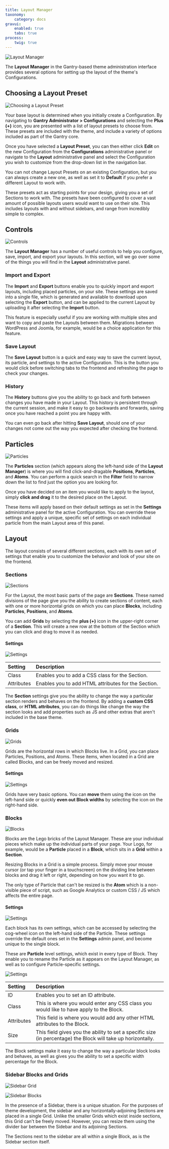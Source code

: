 ```yaml
---
title: Layout Manager
taxonomy:
    category: docs
gravui:
    enabled: true
    tabs: true
process:
    twig: true
---
```


![Layout Manager](layout_manager.png)

The **Layout Manager** in the Gantry-based theme administration interface provides several options for setting up the layout of the theme's Configurations. 

Choosing a Layout Preset
-----

![Choosing a Layout Preset](choosing.png)

Your base layout is determined when you initially create a Configuration. By navigating to **Gantry Administrator > Configurations** and selecting the **Plus (+)** icon, you are presented with a list of layout presets to choose from. These presets are included with the theme, and include a variety of options included as part of the Gantry core.

Once you have selected a **Layout Preset**, you can then either click **Edit** on the new Configuration from the **Configurations** administrative panel or navigate to the **Layout** administrative panel and select the Configuration you wish to customize from the drop-down list in the navigation bar.

You can not change Layout Presets on an existing Configuration, but you can always create a new one, as well as set it to **Default** if you prefer a different Layout to work with.

These presets act as starting points for your design, giving you a set of Sections to work with. The presets have been configured to cover a vast amount of possible layouts users would want to use on their site. This includes layouts with and without sidebars, and range from incredibly simple to complex.

Controls
-----

![Controls](controls.png)

The **Layout Manager** has a number of useful controls to help you configure, save, import, and export your layouts. In this section, will we go over some of the things you will find in the **Layout** administrative panel.

### Import and Export

The **Import** and **Export** buttons enable you to quickly import and export layouts, including placed particles, on your site. These settings are saved into a single file, which is generated and available to download upon selecting the **Export** button, and can be applied to the current Layout by uploading it after selecting the **Import** button.

This feature is especially useful if you are working with multiple sites and want to copy and paste the Layouts between them. Migrations between WordPress and Joomla, for example, would be a choice application for this feature.

### Save Layout

The **Save Layout** button is a quick and easy way to save the current layout, its particle, and settings to the active Configuration. This is the button you would click before switching tabs to the frontend and refreshing the page to check your changes.

### History

The **History** buttons give you the ability to go back and forth between changes you have made in your Layout. This history is persistent through the current session, and make it easy to go backwards and forwards, saving once you have reached a point you are happy with.

You can even go back after hitting **Save Layout**, should one of your changes not come out the way you expected after checking the frontend.

Particles
------

![Particles](particles.png)

The **Particles** section (which appears along the left-hand side of the **Layout Manager**) is where you will find click-and-dragable **Positions**, **Particles**, and **Atoms**. You can perform a quick search in the **Filter** field to narrow down the list to find just the option you are looking for.

Once you have decided on an item you would like to apply to the layout, simply **click and drag** it to the desired place on the Layout.

These items will apply based on their default settings as set in the **Settings** administrative panel for the active Configuration. You can override these settings and apply a unique, specific set of settings on each individual particle from the main Layout area of this panel.

Layout
-----

The layout consists of several different sections, each with its own set of settings that enable you to customize the behavior and look of your site on the frontend. 

### Sections

![Sections](section.png)

For the Layout, the most basic parts of the page are **Sections**. These named divisions of the page give you the ability to create sections of content, each with one or more horizontal grids on which you can place **Blocks**, including **Particles**, **Positions**, and **Atoms**.

You can add **Grids** by selecting the **plus (+)** icon in the upper-right corner of a **Section**. This will create a new row at the bottom of the Section which you can click and drag to move it as needed.

#### Settings

![Settings](section_settings.png)

| Setting    | Description                                         |
| :------    | :----------------------------------                 |
| Class      | Enables you to add a CSS class for the Section.     |
| Attributes | Enables you to add HTML attributes for the Section. |

The **Section** settings give you the ability to change the way a particular section renders and behaves on the frontend. By adding a **custom CSS class**, or **HTML attributes**, you can do things like change the way the section looks and add properties such as JS and other extras that aren't included in the base theme.

### Grids

![Grids](grid.png)

Grids are the horizontal rows in which Blocks live. In a Grid, you can place Particles, Positions, and Atoms. These items, when located in a Grid are called Blocks, and can be freely moved and resized.

#### Settings

![Settings](grid_settings.png)

Grids have very basic options. You can **move** them using the icon on the left-hand side or quickly **even out Block widths** by selecting the icon on the right-hand side.

### Blocks

![Blocks](block.png)

Blocks are the Lego bricks of the Layout Manager. These are your individual pieces which make up the individual parts of your page. Your Logo, for example, would be a **Particle** placed in a **Block**, which sits in a **Grid** within a **Section**.

Resizing Blocks in a Grid is a simple process. Simply move your mouse cursor (or tap your finger in a touchscreen) on the dividing line between blocks and drag it left or right, depending on how you want it to go. 

The only type of Particle that can't be resized is the **Atom** which is a non-visible piece of script, such as Google Analytics or custom CSS / JS which affects the entire page.

#### Settings

![Settings](block_settings_1.png)

Each block has its own settings, which can be accessed by selecting the cog-wheel icon on the left-hand side of the Particle. These settings override the default ones set in the **Settings** admin panel, and become unique to the single block. 

These are **Particle** level settings, which exist in every type of Block. They enable you to rename the Particle as it appears on the Layout Manager, as well as to configure Particle-specific settings.

![Settings](block_settings_2.png)

| Setting    | Description                                                                                                  |
| :------    | :----------------------------------                                                                          |
| ID         | Enables you to set an ID attribute.                                                                          |
| Class      | This is where you would enter any CSS class you would like to have apply to the Block.                       |
| Attributes | This field is where you would add any other HTML attributes to the Block.                                    |
| Size       | This field gives you the ability to set a specific size (in percentage) the Block will take up horizontally. |

The Block settings make it easy to change the way a particular block looks and behaves, as well as gives you the ability to set a specific width percentage for the Block.

### Sidebar Blocks and Grids

![Sidebar Grid](grid2.png)

![Sidebar Blocks](block2.png)

In the presence of a Sidebar, there is a unique situation. For the purposes of theme development, the sidebar and any horizontally-adjoining Sections are placed in a single Grid. Unlike the smaller Grids which exist inside sections, this Grid can't be freely moved. However, you can resize them using the divider bar between the Sidebar and its adjoining Sections.

The Sections next to the sidebar are all within a single Block, as is the Sidebar section itself.